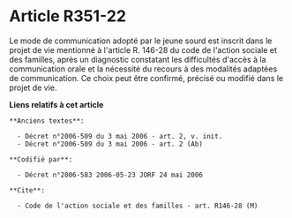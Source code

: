 # Article R351-22

Le mode de communication adopté par le jeune sourd est inscrit dans le projet de vie mentionné à l'article R. 146-28 du code
de l'action sociale et des familles, après un diagnostic constatant les difficultés d'accès à la communication orale et la
nécessité du recours à des modalités adaptées de communication. Ce choix peut être confirmé, précisé ou modifié dans le
projet de vie.

**Liens relatifs à cet article**

	**Anciens textes**:

	  - Décret n°2006-509 du 3 mai 2006 - art. 2, v. init.
	  - Décret n°2006-509 du 3 mai 2006 - art. 2 (Ab)

	**Codifié par**:

	  - Décret n°2006-583 2006-05-23 JORF 24 mai 2006

	**Cite**:

	  - Code de l'action sociale et des familles - art. R146-28 (M)
